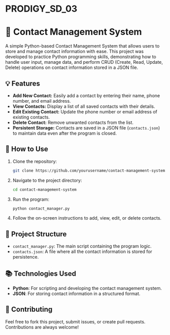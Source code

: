# PRODIGY_SD_03
# 📇 Contact Management System

A simple Python-based Contact Management System that allows users to store and manage contact information with ease. This project was developed to practice Python programming skills, demonstrating how to handle user input, manage data, and perform CRUD (Create, Read, Update, Delete) operations on contact information stored in a JSON file.

## 💡 Features

- **Add New Contact:** Easily add a contact by entering their name, phone number, and email address.
- **View Contacts:** Display a list of all saved contacts with their details.
- **Edit Existing Contact:** Update the phone number or email address of existing contacts.
- **Delete Contact:** Remove unwanted contacts from the list.
- **Persistent Storage:** Contacts are saved in a JSON file (`contacts.json`) to maintain data even after the program is closed.

## 🚀 How to Use

1. Clone the repository:
   ```bash
   git clone https://github.com/yourusername/contact-management-system.git
   ```
2. Navigate to the project directory:
   ```bash
   cd contact-management-system
   ```
3. Run the program:
   ```bash
   python contact_manager.py
   ```
   
4. Follow the on-screen instructions to add, view, edit, or delete contacts.

## 📂 Project Structure

- `contact_manager.py`: The main script containing the program logic.
- `contacts.json`: A file where all the contact information is stored for persistence.

## 📚 Technologies Used

- **Python**: For scripting and developing the contact management system.
- **JSON**: For storing contact information in a structured format.

## 🤝 Contributing

Feel free to fork this project, submit issues, or create pull requests. Contributions are always welcome!

